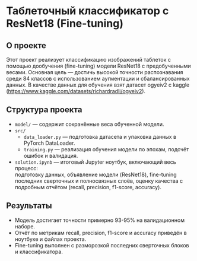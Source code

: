 # Таблеточный классификатор с ResNet18 (Fine-tuning)

## О проекте
Этот проект реализует классификацию изображений таблеток с помощью дообучения (fine-tuning) модели ResNet18 с предобученными весами. Основная цель — достичь высокой точности распознавания среди 84 классов с использованием аугментации и сбалансированных данных.
В качестве данных для обучения взят датасет ogyeiv2 с kaggle (https://www.kaggle.com/datasets/richardradli/ogyeiv2).

## Структура проекта

- `model/` — содержит сохранённые веса обученной модели.
- `src/`
  - `data_loader.py` — подготовка датасета и упаковка данных в PyTorch DataLoader.
  - `training.py` — реализация обучения модели по эпохам, подсчёт ошибок и валидация.
- `solution.ipynb` — итоговый Jupyter ноутбук, включающий весь процесс:  
  подготовку данных, объявление модели (ResNet18), fine-tuning последних сверточных и полносвязных слоёв, оценку качества с подробным отчётом (recall, precision, f1-score, accuracy).

## Результаты

- Модель достигает точности примерно 93-95% на валидационном наборе.
- Отчёт по метрикам recall, precision, f1-score и accuracy приведён в ноутбуке и файлах проекта.
- Fine-tuning выполнен с разморозкой последних сверточных блоков и классификатора.
